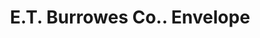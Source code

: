 ---
doi: 10.7916/D86Q387Q
date_other: '1898'
date_other_textual: '1898'
form: printed ephemera
genre:
- Envelopes
name:
- E.T. Burrowes Co.
object_in_context_url: https://biggert.cul.columbia.edu/items/view/ave_biggert_00585
subject_hierarchical_geographic:
- Portland, Maine, United States
subject_name:
- E.T. Burrowes Co.
title: E.T. Burrowes Co.. Envelope
sort_title: E.T. Burrowes Co.. Envelope
call_number: ave_biggert_00585
coordinates:
- 43.666666666666664,-70.26666666666667
pid: ave_biggert_00585
identifiers: ave_biggert_00585
thumbnail: https://derivativo-3.library.columbia.edu/iiif/2/ldpd:343683/full/!256,256/0/native.jpg
permalink: /biggert/ave_biggert_00585/
layout: iiif-image-page
---